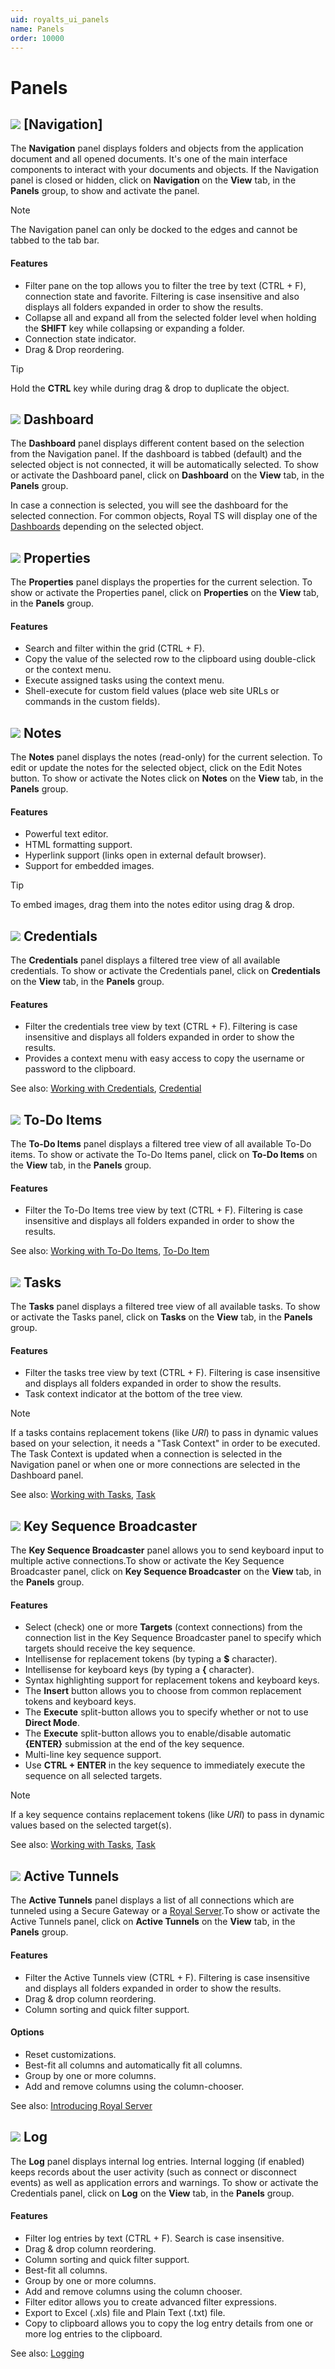 ```yaml
---
uid: royalts_ui_panels
name: Panels
order: 10000
---
```


# Panels

## ![](/r2021/images/RoyalTS/Application/SVG_PageNavigation_32.svg#img_header) [Navigation]
The **Navigation** panel displays folders and objects from the application document and all opened documents. It's one of the main interface components to interact with your documents and objects. If the Navigation panel is closed or hidden, click on **Navigation** on the **View** tab, in the **Panels** group, to show and activate the panel.

> [!Note]
> The Navigation panel can only be docked to the edges and cannot be tabbed to the tab bar.

#### Features
-   Filter pane on the top allows you to filter the tree by text (CTRL + F), connection state and favorite. Filtering is case insensitive and also displays all folders expanded in order to show the results.
-   Collapse all and expand all from the selected folder level when holding the **SHIFT** key while collapsing or expanding a folder.
-   Connection state indicator.
-   Drag & Drop reordering.

> [!Tip]
> Hold the **CTRL** key while during drag & drop to duplicate the object.

## ![](/r2021/images/RoyalTS/Application/SVG_PageDashboard_32.svg#img_header) Dashboard
The **Dashboard** panel displays different content based on the selection from the Navigation panel. If the dashboard is tabbed (default) and the selected object is not connected, it will be automatically selected. To show or activate the Dashboard panel, click on **Dashboard** on the **View** tab, in the **Panels** group.

In case a connection is selected, you will see the dashboard for the selected connection. For common objects, Royal TS will display one of the [Dashboards](xref:royalts_ui_dashboards) depending on the selected object.

## ![](/r2021/images/RoyalTS/Application/SVG_ApplicationPanelProperties_32.svg#img_header) Properties
The **Properties** panel displays the properties for the current selection. To show or activate the Properties panel, click on **Properties** on the **View** tab, in the **Panels** group.

#### Features
- Search and filter within the grid (CTRL + F).
- Copy the value of the selected row to the clipboard using double-click or the context menu.
- Execute assigned tasks using the context menu.
- Shell-execute for custom field values (place web site URLs or commands in the custom fields).

## ![](/r2021/images/RoyalTS/Application/SVG_PageNotes_32.svg#img_header) Notes
The **Notes** panel displays the notes (read-only) for the current selection. To edit or update the notes for the selected object, click on the Edit Notes button. To show or activate the Notes click on **Notes** on the **View** tab, in the **Panels** group.

#### Features
-   Powerful text editor.
-   HTML formatting support.
-   Hyperlink support (links open in external default browser).
-   Support for embedded images.

> [!Tip]
> To embed images, drag them into the notes editor using drag & drop.

## ![](/r2021/images/RoyalTS/Application/SVG_PageCredential_32.svg#img_header) Credentials
The **Credentials** panel displays a filtered tree view of all available credentials. To show or activate the Credentials panel, click on **Credentials** on the **View** tab, in the **Panels** group.

#### Features
-   Filter the credentials tree view by text (CTRL + F). Filtering is case insensitive and displays all folders expanded in order to show the results.
-   Provides a context menu with easy access to copy the username or password to the clipboard.

See also: [Working with Credentials](xref:royalts_tutorials_credentials), [Credential](royalts_reference_credential)

## ![](/r2021/images/RoyalTS/Application/SVG_Todo_32.svg#img_header) To-Do Items
The **To-Do Items** panel displays a filtered tree view of all available To-Do items. To show or activate the To-Do Items panel, click on **To-Do Items** on the **View** tab, in the **Panels** group.

#### Features
-   Filter the To-Do Items tree view by text (CTRL + F). Filtering is case insensitive and displays all folders expanded in order to show the results.

See also: [Working with To-Do Items](xref:royalts_tutorials_todo), [To-Do Item](xref:royalts_reference_organization_todo)

## ![](/r2021/images/RoyalTS/Application/SVG_PageTasks_32.svg#img_header) Tasks
The **Tasks** panel displays a filtered tree view of all available tasks. To show or activate the Tasks panel, click on **Tasks** on the **View** tab, in the **Panels** group.

#### Features
-   Filter the tasks tree view by text (CTRL + F). Filtering is case insensitive and displays all folders expanded in order to show the results.
-   Task context indicator at the bottom of the tree view.

> [!Note]
> If a tasks contains replacement tokens (like $URI$) to pass in dynamic values based on your selection, it needs a "Task Context" in order to be executed. The Task Context is updated when a connection is selected in the Navigation panel or when one or more connections are selected in the Dashboard panel.

See also: [Working with Tasks](xref:royalts_tutorials_tasks), [Task](xref:royalts_reference_tasks_commandtask)

## ![](/r2021/images/RoyalTS/Application/SVG_ApplicationPanelKeySequence_32.svg#img_header) Key Sequence Broadcaster
The **Key Sequence Broadcaster** panel allows you to send keyboard input to multiple active connections.To show or activate the Key Sequence Broadcaster panel, click on **Key Sequence Broadcaster** on the **View** tab, in the **Panels** group.

#### Features
-   Select (check) one or more **Targets** (context connections) from the connection list in the Key Sequence Broadcaster panel to specify which targets should receive the key sequence.
-   Intellisense for replacement tokens (by typing a **$** character).
-   Intellisense for keyboard keys (by typing a **{** character).
-   Syntax highlighting support for replacement tokens and keyboard keys.
-   The **Insert** button allows you to choose from common replacement tokens and keyboard keys.
-   The **Execute** split-button allows you to specify whether or not to use **Direct Mode**.
-   The **Execute** split-button allows you to enable/disable automatic **{ENTER}** submission at the end of the key sequence.
-   Multi-line key sequence support.
-   Use **CTRL + ENTER** in the key sequence to immediately execute the sequence on all selected targets.

> [!Note]
> If a key sequence contains replacement tokens (like $URI$) to pass in dynamic values based on the selected target(s).

See also: [Working with Tasks](xref:royalts_tutorials_tasks), [Task](xref:royalts_reference_tasks_commandtask)

## ![](/r2021/images/RoyalTS/Application/SVG_ViewTunnels_32.svg#img_header) Active Tunnels
The **Active Tunnels** panel displays a list of all connections which are tunneled using a Secure Gateway or a [Royal Server](xref:royalts_intro_royalserver).To show or activate the Active Tunnels panel, click on **Active Tunnels** on the **View** tab, in the **Panels** group.

#### Features
-   Filter the Active Tunnels view (CTRL + F). Filtering is case insensitive and displays all folders expanded in order to show the results.
-   Drag & drop column reordering.
-   Column sorting and quick filter support.

#### Options
-   Reset customizations.
-   Best-fit all columns and automatically fit all columns.
-   Group by one or more columns.
-   Add and remove columns using the column-chooser.

See also: [Introducing Royal Server](xref:royalts_intro_royalserver)

## ![](/r2021/images/RoyalTS/Application/SVG_ApplicationLog_32.svg#img_header) Log
The **Log** panel displays internal log entries. Internal logging (if enabled) keeps records about the user activity (such as connect or disconnect events) as well as application errors and warnings. To show or activate the Credentials panel, click on **Log** on the **View** tab, in the **Panels** group.

#### Features
-   Filter log entries by text (CTRL + F). Search is case insensitive.
-   Drag & drop column reordering.
-   Column sorting and quick filter support.
-   Best-fit all columns.
-   Group by one or more columns.
-   Add and remove columns using the column chooser.
-   Filter editor allows you to create advanced filter expressions.
-   Export to Excel (.xls) file and Plain Text (.txt) file.
-   Copy to clipboard allows you to copy the log entry details from one or more log entries to the clipboard.

See also: [Logging](xref:royalts_reference_options#logging)
